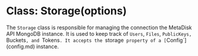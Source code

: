 Class: Storage(options)
=======================

The `Storage` class is responsible for managing the connection the MetaDisk API
MongoDB instance. It is used to keep track of `Users`, `Files`, `PublicKeys,
`Buckets`, and `Tokens`. It accepts the `storage` property of a
[`Config`](config.md) instance.
